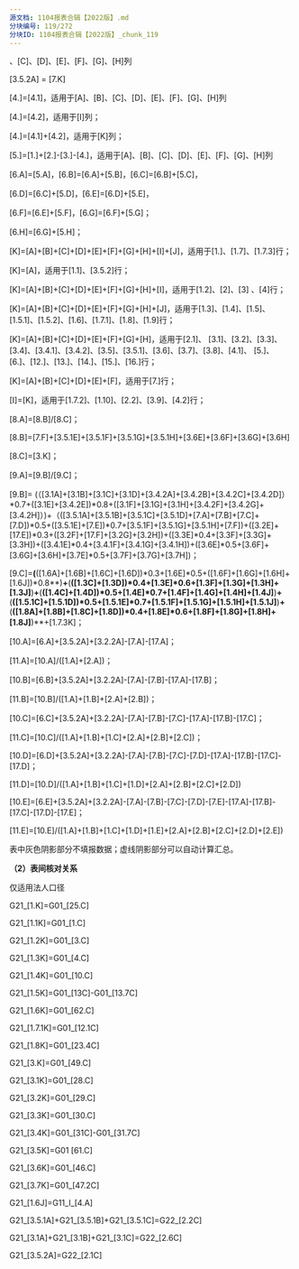 ```yaml
---
源文档: 1104报表合辑【2022版】.md
分块编号: 119/272
分块ID: 1104报表合辑【2022版】_chunk_119
---
```


、[C]、[D]、[E]、[F]、[G]、[H]列

[3.5.2A] = [7.K]

[4.]=[4.1]，适用于[A]、[B]、[C]、[D]、[E]、[F]、[G]、[H]列

[4.]=[4.2]，适用于[I]列；

[4.]=[4.1]+[4.2]，适用于[K]列；

[5.]=[1.]+[2.]-[3.]-[4.]，适用于[A]、[B]、[C]、[D]、[E]、[F]、[G]、[H]列

[6.A]=[5.A]，[6.B]=[6.A]+[5.B]，[6.C]=[6.B]+[5.C]，

[6.D]=[6.C]+[5.D]，[6.E]=[6.D]+[5.E]，

[6.F]=[6.E]+[5.F]，[6.G]=[6.F]+[5.G]；

[6.H]=[6.G]+[5.H]；

[K]=[A]+[B]+[C]+[D]+[E]+[F]+[G]+[H]+[I]+[J]，适用于[1.]、[1.7]、[1.7.3]行；

[K]=[A]，适用于[1.1]、[3.5.2]行；

[K]=[A]+[B]+[C]+[D]+[E]+[F]+[G]+[H]+[I]，适用于[1.2]、[2]、[3] 、[4]行；

[K]=[A]+[B]+[C]+[D]+[E]+[F]+[G]+[H]+[J]，适用于[1.3]、[1.4]、[1.5]、[1.5.1]、[1.5.2]、[1.6]、[1.7.1]、[1.8]、[1.9]行；

[K]=[A]+[B]+[C]+[D]+[E]+[F]+[G]+[H]，适用于[2.1]、 [3.1]、[3.2]、[3.3]、[3.4]、[3.4.1]、[3.4.2]、[3.5]、[3.5.1]、[3.6]、[3.7]、[3.8]、[4.1]、 [5.]、[6.]、[12.]、[13.]、[14.]、[15.]、[16.]行；

[K]=[A]+[B]+[C]+[D]+[E]+[F]，适用于[7.]行；

[I]=[K]，适用于[1.7.2]、[1.10]、[2.2]、[3.9]、[4.2]行；

[8.A]=[8.B]/[8.C]；

[8.B]=[7.F]+[3.5.1E]+[3.5.1F]+[3.5.1G]+[3.5.1H]+[3.6E]+[3.6F]+[3.6G]+[3.6H]

[8.C]=[3.K]；

[9.A]=[9.B]/[9.C]；

[9.B]= (（[3.1A]+[3.1B]+[3.1C]+[3.1D]+[3.4.2A]+[3.4.2B]+[3.4.2C]+[3.4.2D]）\*0.7+([3.1E]+[3.4.2E])\*0.8+([3.1F]+[3.1G]+[3.1H]+[3.4.2F]+[3.4.2G]+[3.4.2H]）)+（([3.5.1A]+[3.5.1B]+[3.5.1C]+[3.5.1D]+[7.A]+[7.B]+[7.C]+[7.D])\*0.5+([3.5.1E]+[7.E])\*0.7+[3.5.1F]+[3.5.1G]+[3.5.1H]+[7.F])+([3.2E]+[17.E])\*0.3+([3.2F]+[17.F]+[3.2G]+[3.2H])+([3.3E]\*0.4+[3.3F]+[3.3G]+[3.3H])+([3.4.1E]\*0.4+[3.4.1F]+[3.4.1G]+[3.4.1H])+([3.6E]\*0.5+[3.6F]+[3.6G]+[3.6H]+[3.7E]\*0.5+[3.7F]+[3.7G]+[3.7H])；

[9.C]=**(**([1.6A]+[1.6B]+[1.6C]+[1.6D])\*0.3+[1.6E]\*0.5+([1.6F]+[1.6G]+[1.6H]+[1.6J])\*0.8**)**+**(**([1.3C]+[1.3D])\*0.4+[1.3E]\*0.6+[1.3F]+[1.3G]+[1.3H]+[1.3J]**)**+**(**([1.4C]+[1.4D])\*0.5+[1.4E]\*0.7+[1.4F]+[1.4G]+[1.4H]+[1.4J]**)**+**(**([1.5.1C]+[1.5.1D])\*0.5+[1.5.1E]\*0.7+[1.5.1F]+[1.5.1G]+[1.5.1H]+[1.5.1J]**)**+**(**([1.8A]+[1.8B]+[1.8C]+[1.8D])\*0.4+[1.8E]\*0.6+[1.8F]+[1.8G]+[1.8H]+[1.8J]**)**+[1.7.3K]；

[10.A]=[6.A]+[3.5.2A]+[3.2.2A]-[7.A]-[17.A]；

[11.A]=[10.A]/([1.A]+[2.A])；

[10.B]=[6.B]+[3.5.2A]+[3.2.2A]-[7.A]-[7.B]-[17.A]-[17.B]；

[11.B]=[10.B]/([1.A]+[1.B]+[2.A]+[2.B])；

[10.C]=[6.C]+[3.5.2A]+[3.2.2A]-[7.A]-[7.B]-[7.C]-[17.A]-[17.B]-[17.C]；

[11.C]=[10.C]/([1.A]+[1.B]+[1.C]+[2.A]+[2.B]+[2.C])；

[10.D]=[6.D]+[3.5.2A]+[3.2.2A]-[7.A]-[7.B]-[7.C]-[7.D]-[17.A]-[17.B]-[17.C]-[17.D]；

[11.D]=[10.D]/([1.A]+[1.B]+[1.C]+[1.D]+[2.A]+[2.B]+[2.C]+[2.D])

[10.E]=[6.E]+[3.5.2A]+[3.2.2A]-[7.A]-[7.B]-[7.C]-[7.D]-[7.E]-[17.A]-[17.B]-[17.C]-[17.D]-[17.E]；

[11.E]=[10.E]/([1.A]+[1.B]+[1.C]+[1.D]+[1.E]+[2.A]+[2.B]+[2.C]+[2.D]+[2.E])

表中灰色阴影部分不填报数据；虚线阴影部分可以自动计算汇总。

**（2）表间核对关系**

仅适用法人口径

G21\_[1.K]=G01\_[25.C]

G21\_[1.1K]=G01\_[1.C]

G21\_[1.2K]=G01\_[3.C]

G21\_[1.3K]=G01\_[4.C]

G21\_[1.4K]=G01\_[10.C]

G21\_[1.5K]=G01\_[13C]-G01\_[13.7C]

G21\_[1.6K]=G01\_[62.C]

G21\_[1.7.1K]=G01\_[12.1C]

G21\_[1.8K]=G01\_[23.4C]

G21\_[3.K]=G01\_[49.C]

G21\_[3.1K]=G01\_[28.C]

G21\_[3.2K]=G01\_[29.C]

G21\_[3.3K]=G01\_[30.C]

G21\_[3.4K]=G01\_[31C]-G01\_[31.7C]

G21\_[3.5K]=G01 [61.C]

G21\_[3.6K]=G01\_[46.C]

G21\_[3.7K]=G01\_[47.2C]

G21\_[1.6J]=G11\_I\_[4.A]

G21\_[3.5.1A]+G21\_[3.5.1B]+G21\_[3.5.1C]=G22\_[2.2C]

G21\_[3.1A]+G21\_[3.1B]+G21\_[3.1C]=G22\_[2.6C]

G21\_[3.5.2A]=G22\_[2.1C]

